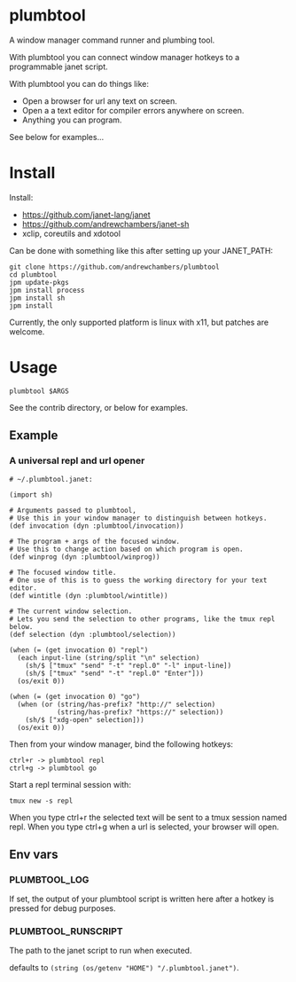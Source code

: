 # plumbtool
A window manager command runner and plumbing tool.

With plumbtool you can connect window manager hotkeys to a programmable janet script.

With plumbtool you can do things like:

- Open a browser for url any text on screen.
- Open a a text editor for compiler errors anywhere on screen.
- Anything you can program.

See below for examples...

# Install

Install:

- https://github.com/janet-lang/janet
- https://github.com/andrewchambers/janet-sh
- xclip, coreutils and xdotool

Can be done with something like this after setting up your JANET_PATH:

```
git clone https://github.com/andrewchambers/plumbtool
cd plumbtool
jpm update-pkgs
jpm install process
jpm install sh
jpm install 
```

Currently, the only supported platform is linux with x11, but patches are welcome.

# Usage

```
plumbtool $ARGS
```

See the contrib directory, or below for examples.

## Example

### A universal repl and url opener

```
# ~/.plumbtool.janet:

(import sh)

# Arguments passed to plumbtool,
# Use this in your window manager to distinguish between hotkeys.
(def invocation (dyn :plumbtool/invocation))

# The program + args of the focused window.
# Use this to change action based on which program is open.
(def winprog (dyn :plumbtool/winprog))

# The focused window title.
# One use of this is to guess the working directory for your text editor.
(def wintitle (dyn :plumbtool/wintitle))

# The current window selection.
# Lets you send the selection to other programs, like the tmux repl below.
(def selection (dyn :plumbtool/selection))

(when (= (get invocation 0) "repl")
  (each input-line (string/split "\n" selection)
    (sh/$ ["tmux" "send" "-t" "repl.0" "-l" input-line])
    (sh/$ ["tmux" "send" "-t" "repl.0" "Enter"]))
  (os/exit 0))

(when (= (get invocation 0) "go")
  (when (or (string/has-prefix? "http://" selection)
            (string/has-prefix? "https://" selection))
    (sh/$ ["xdg-open" selection]))
  (os/exit 0))
```

Then from your window manager, bind the following hotkeys:

```
ctrl+r -> plumbtool repl
ctrl+g -> plumbtool go
```

Start a repl terminal session with:
```
tmux new -s repl
```

When you type ctrl+r the selected text will be sent to a tmux session named repl.
When you type ctrl+g when a url is selected, your browser will open.

## Env vars

### PLUMBTOOL_LOG

If set, the output of your plumbtool script is written here
after a hotkey is pressed for debug purposes.


### PLUMBTOOL_RUNSCRIPT

The path to the janet script to run when executed.

defaults to ```(string (os/getenv "HOME") "/.plumbtool.janet")```.


